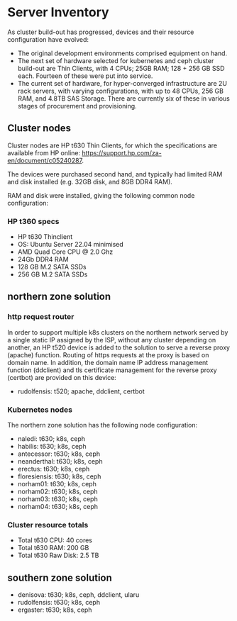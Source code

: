 # Server Inventory

As cluster build-out has progressed, devices and their resource configuration have evolved:

- The original development environments comprised equipment on hand.
- The next set of hardware selected for kubernetes and ceph cluster build-out are Thin Clients, with 4 CPUs; 25GB RAM; 128 + 256 GB SSD each. Fourteen of these were put into service.
- The current set of hardware, for hyper-converged infrastructure are 2U rack servers, with varying configurations, with up to 48 CPUs, 256 GB RAM, and 4.8TB SAS Storage. There are currently six of these in various stages of procurement and provisioning.

## Cluster nodes

Cluster nodes are HP t630 Thin Clients, for which the specifications are available from HP online: <https://support.hp.com/za-en/document/c05240287>.

The devices were purchased second hand, and typically had limited RAM and disk installed (e.g. 32GB disk, and 8GB DDR4 RAM).

RAM and disk were installed, giving the following common node configuration:

### HP t360 specs

- HP t630 Thinclient
- OS: Ubuntu Server 22.04 minimised
- AMD Quad Core CPU @ 2.0 Ghz
- 24Gb DDR4 RAM
- 128 GB M.2 SATA SSDs
- 256 GB M.2 SATA SSDs

## northern zone solution

### http request router

In order to support multiple k8s clusters on the northern network served by a single static IP assigned by the ISP,
without any cluster depending on another, an HP t520 device is added to the solution to serve a reverse proxy (apache) function.
Routing of https requests at the proxy is  based on domain name. In addition, the domain name IP address management function (ddclient)
and tls certificate management for the reverse proxy (certbot) are provided on this device:

- rudolfensis:  t520; apache, ddclient, certbot

### Kubernetes nodes

The northern zone solution has the following node configuration:

- naledi:       t630; k8s, ceph
- habilis:      t630; k8s, ceph
- antecessor:   t630; k8s, ceph
- neanderthal:  t630; k8s, ceph
- erectus:      t630; k8s, ceph
- floresiensis: t630; k8s, ceph
- norham01:     t630; k8s, ceph
- norham02:     t630; k8s, ceph
- norham03:     t630; k8s, ceph
- norham04:     t630; k8s, ceph

### Cluster resource totals

- Total t630 CPU: 40 cores
- Total t630 RAM: 200 GB
- Total t630 Raw Disk: 2.5 TB

## southern zone solution

- denisova:     t630; k8s, ceph, ddclient, ularu
- rudolfensis:  t630; k8s, ceph
- ergaster:     t630; k8s, ceph
